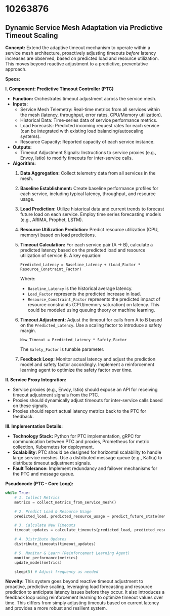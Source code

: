 # 10263876

## Dynamic Service Mesh Adaptation via Predictive Timeout Scaling

**Concept:** Extend the adaptive timeout mechanism to operate within a service mesh architecture, proactively adjusting timeouts *before* latency increases are observed, based on predicted load and resource utilization. This moves beyond reactive adjustment to a predictive, preventative approach.

**Specs:**

**I. Component: Predictive Timeout Controller (PTC)**

*   **Function:** Orchestrates timeout adjustment across the service mesh.
*   **Inputs:**
    *   Service Mesh Telemetry: Real-time metrics from all services within the mesh (latency, throughput, error rates, CPU/Memory utilization).
    *   Historical Data: Time-series data of service performance metrics.
    *   Load Forecasts: Predicted incoming request rates for each service (can be integrated with existing load balancing/autoscaling systems).
    *   Resource Capacity: Reported capacity of each service instance.
*   **Outputs:**
    *   Timeout Adjustment Signals:  Instructions to service proxies (e.g., Envoy, Istio) to modify timeouts for inter-service calls.
*   **Algorithm:**
    1.  **Data Aggregation:** Collect telemetry data from all services in the mesh.
    2.  **Baseline Establishment:** Create baseline performance profiles for each service, including typical latency, throughput, and resource usage.
    3.  **Load Prediction:** Utilize historical data and current trends to forecast future load on each service.  Employ time series forecasting models (e.g., ARIMA, Prophet, LSTM).
    4.  **Resource Utilization Prediction:** Predict resource utilization (CPU, memory) based on load predictions.
    5.  **Timeout Calculation:**  For each service pair (A -> B), calculate a predicted latency based on the predicted load and resource utilization of service B.  A key equation:

        `Predicted_Latency = Baseline_Latency + (Load_Factor * Resource_Constraint_Factor)`

        Where:
        *   `Baseline_Latency` is the historical average latency.
        *   `Load_Factor` represents the predicted increase in load.
        *   `Resource_Constraint_Factor` represents the predicted impact of resource constraints (CPU/memory saturation) on latency. This could be modeled using queuing theory or machine learning.
    6.  **Timeout Adjustment:**  Adjust the timeout for calls from A to B based on the `Predicted_Latency`. Use a scaling factor to introduce a safety margin.

        `New_Timeout = Predicted_Latency * Safety_Factor`

        The `Safety_Factor` is tunable parameter.
    7.  **Feedback Loop:** Monitor actual latency and adjust the prediction model and safety factor accordingly.  Implement a reinforcement learning agent to optimize the safety factor over time.

**II. Service Proxy Integration:**

*   Service proxies (e.g., Envoy, Istio) should expose an API for receiving timeout adjustment signals from the PTC.
*   Proxies should dynamically adjust timeouts for inter-service calls based on these signals.
*   Proxies should report actual latency metrics back to the PTC for feedback.

**III. Implementation Details:**

*   **Technology Stack:**  Python for PTC implementation, gRPC for communication between PTC and proxies, Prometheus for metric collection, Kubernetes for deployment.
*   **Scalability:**  PTC should be designed for horizontal scalability to handle large service meshes.  Use a distributed message queue (e.g., Kafka) to distribute timeout adjustment signals.
*   **Fault Tolerance:**  Implement redundancy and failover mechanisms for the PTC and message queue.

**Pseudocode (PTC - Core Loop):**

```python
while True:
    # 1. Collect Metrics
    metrics = collect_metrics_from_service_mesh()

    # 2. Predict Load & Resource Usage
    predicted_load, predicted_resource_usage = predict_future_state(metrics)

    # 3. Calculate New Timeouts
    timeout_updates = calculate_timeouts(predicted_load, predicted_resource_usage)

    # 4. Distribute Updates
    distribute_timeouts(timeout_updates)

    # 5. Monitor & Learn (Reinforcement Learning Agent)
    monitor_performance(metrics)
    update_model(metrics)

    sleep(5) # Adjust frequency as needed
```

**Novelty:** This system goes beyond reactive timeout adjustment to proactive, predictive scaling, leveraging load forecasting and resource prediction to anticipate latency issues before they occur. It also introduces a feedback loop using reinforcement learning to optimize timeout values over time. This differs from simply adjusting timeouts based on current latency and provides a more robust and resilient system.